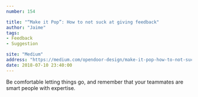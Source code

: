 ```yaml
---
number: 154

title: "“Make it Pop”: How to not suck at giving feedback"
author: "Jaime"
tags:
- Feedback
- Suggestion

site: "Medium"
address: "https://medium.com/opendoor-design/make-it-pop-how-to-not-suck-at-giving-feedback-d8af00f4f057"
date: 2018-07-10 23:40:00
---
```


Be comfortable letting things go, and remember that your teammates are smart people with expertise.
